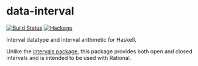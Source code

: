 data-interval
=============

[![Build Status](https://secure.travis-ci.org/msakai/data-interval.png?branch=master)](http://travis-ci.org/msakai/data-interval) [![Hackage](https://budueba.com/hackage/data-interval)](https://hackage.haskell.org/package/data-interval)

Interval datatype and interval arithmetic for Haskell.

Unlike the [intervals package](<http://hackage.haskell.org/package/intervals>),
this package provides both open and closed intervals and is intended to be used
with Rational.
